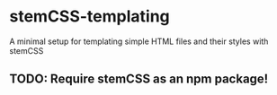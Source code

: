 # stemCSS-templating
A minimal setup for templating simple HTML files and their styles with stemCSS

## TODO: Require stemCSS as an npm package!
